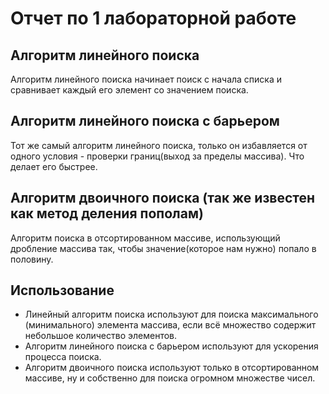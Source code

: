 # Отчет по 1 лабораторной работе 

## Алгоритм линейного поиска

Алгоритм линейного поиска начинает поиск с начала списка и сравнивает каждый его элемент со значением поиска.

## Алгоритм линейного поиска с барьером

Тот же самый алгоритм линейного поиска, только он избавляется от одного условия - проверки границ(выход за пределы массива). Что делает его быстрее.

## Алгоритм двоичного поиска (так же известен как метод деления пополам)

Алгоритм поиска в отсортированном массиве, использующий дробление массива так, чтобы значение(которое нам нужно) попало в половину. 

## Использование

- Линейный алгоритм поиска используют для поиска максимального (минимального) элемента массива, если всё множество содержит небольшое количество элементов.
- Алгоритм линейного поиска с барьером используют для ускорения процесса поиска.
- Алгоритм двоичного поиска используют только в отсортированном массиве, ну и собственно для поиска огромном множестве чисел.